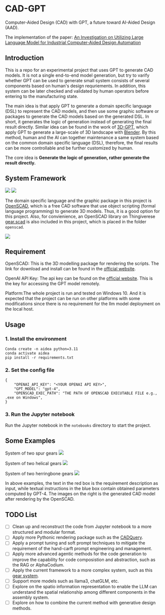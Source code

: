 # CAD-GPT

Computer-Aided Design (CAD) with GPT, a future toward AI-Aided Design (AAD).
 
The implementation of the paper: [An Investigation on Utilizing Large Language Model for Industrial Computer-Aided Design Automation
](https://www.sciencedirect.com/science/article/pii/S2212827124006656)

 ## Introduction

This is a repo for an experimental project that uses GPT to generate CAD models. It is not a single end-to-end model generation, but try to varify whether GPT can be used to generate small system consists of several components based on human's design requriements. In addition, this system can be later checked and validated by human operators before entering to the manufacturing state. 

The main idea is that apply GPT to generate a domain specific language (DSL) to represent the CAD models, and then use some graphic software or packages to generate the CAD models based on the generated DSL. In short, it generates the logic of generation instead of generating the final result directly. Similar idea can be found in the work of [3D-GPT](https://arxiv.org/abs/2310.12945), which apply GPT to generate a large-scale of 3D landscape with [Blender](https://www.blender.org/). By this method, human and the AI can together maintenance a same system based on the common domain specific language (DSL), therefore, the final results can be more controllable and be further customized by human.

The core idea is **Generate the logic of generation, rather generate the result directly.**

## System Framework
![](assets/CAD-GPT-workflow.jpg)
![](assets/GPT4CAD.png)

The domain specific language and the graphic package in this project is [OpenSCAD](https://openscad.org/), which is a free CAD software that use object scripting (formal language programming) to generate 3D models. Thus, it is a good option for this project. Also, for convienience, an OpenSCAD library on Thingiverese [gear.scad](https://www.thingiverse.com/thing:636119) is also included in this project, which is placed in the folder `openscad`.

![](assets/DiaofSys.png)

## Requirement

OpenSCAD: This is the 3D modelling package for rendering the scripts. The link for download and install can be found in the [official website](https://openscad.org/).

OpenAI API Key: The api key can be found on the [official website](https://platform.openai.com/account/api-keys). This is the key for accessing the GPT model remotely.

Platform:The whole project is run and tested on Windows 10. And it is expected that the project can be run on other platforms with some modifications since there is no requirement for the llm model deployment on the local host. 

## Usage

### 1. Install the environment
```
Conda create -n aidea python=3.11
conda activate aidea
pip install -r requirements.txt
```

### 2. Set the config file
```
{
    "OPENAI_API_KEY": "<YOUR OPENAI API KEY>",
    "GPT_MODEL": "gpt-4",
    "OPENSCAD_EXEC_PATH": "THE PATH OF OPENSCAD EXECUTABLE FILE e.g., .exe on Windows",
}
```
### 3. Run the Jupyter notebook

Run the Jupyter notebook in the `notebooks` directory to start the project.

## Some Examples
System of two spur gears
![](assets/result1.png)

System of two helical gears
![](assets/result2.png)

System of two herringbone gears
![](assets/result3.png)

In above examples, the text in the red box is the requirement description as input, while textual instructions in the blue box contain obtained parameters computed by GPT-4. The images on the right is the generated CAD model after rendering by the OpenSCAD.

## TODO List
- [ ] Clean up and reconstruct the code from Jupyter notebook to a more structured and modular format.
- [ ] Apply more Pythonic rendering package such as the [CADQuery](https://github.com/CadQuery/cadquery).
- [ ] Apply a prompt tuning and soft prompt techniques to mitigate the requirement of the hand-carft prompt engineering and management.
- [ ] Apply more advanced agentic methods for the code generation to improve the capability for code composistion and abstraction, such as the RAG or AlphaCodium.
- [ ] Apply the current framework to a more complex system, such as this [gear system](https://hackaday.io/project/164732/gallery#f676692b124741662b011f2287a047bb).
- [ ] Support more models such as llama3, chatGLM, etc.
- [ ] Explore on the spatio information representation to enable the LLM can understand the spatial relationship among different components in the assembly system.
- [ ] Explore on how to combine the current method with generative design methods.
